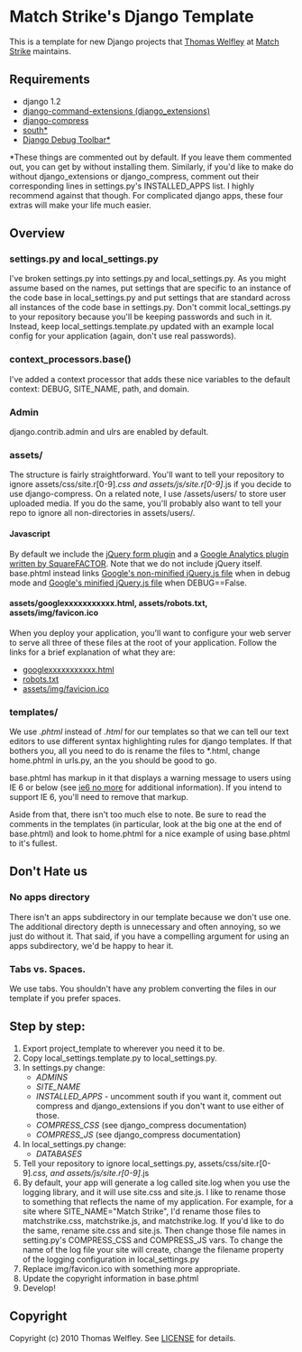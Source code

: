 # Match Strike's Django Template
This is a template for new Django projects that [Thomas Welfley](http://cyproject.net/) at [Match Strike](http://matchstrike.net/) maintains.

## Requirements
* django 1.2
* [django-command-extensions (django_extensions)](http://code.google.com/p/django-command-extensions/)
* [django-compress](http://south.aeracode.org/)
* [south*](http://south.aeracode.org/)
* [Django Debug Toolbar*](http://github.com/robhudson/django-debug-toolbar)

*These things are commented out by default. If you leave them commented out, you can get by without installing them. Similarly, if you'd like to make do without django_extensions or django_compress, comment out their corresponding lines in settings.py's INSTALLED_APPS list. I highly recommend against that though. For complicated django apps, these four extras will make your life much easier.

## Overview
### settings.py and local_settings.py
I've broken settings.py into settings.py and local_settings.py. As you might assume based on the names, put settings that are specific to an instance of the code base in local_settings.py and put settings that are standard across all instances of the code base in settings.py. Don't commit local_settings.py to your repository because you'll be keeping passwords and such in it. Instead, keep local_settings.template.py updated with an example local config for your application (again, don't use real passwords).

### context_processors.base()
I've added a context processor that adds these nice variables to the default context: DEBUG, SITE_NAME, path, and domain.

### Admin
django.contrib.admin and ulrs are enabled by default.

### assets/
The structure is fairly straightforward. You'll want to tell your repository to ignore assets/css/site.r[0-9]*.css and assets/js/site.r[0-9]*.js if you decide to use django-compress. On a related note, I use /assets/users/ to store user uploaded media. If you do the same, you'll probably also want to tell your repo to ignore all non-directories in assets/users/.

#### Javascript
By default we include the [jQuery form plugin](http://github.com/malsup/form) and a [Google Analytics plugin written by SquareFACTOR](http://squarefactor.com/words/2009/feb/13/google-analytics-jquery-plugin/). Note that we do not include jQuery itself. base.phtml instead links [Google's non-minified jQuery.js file](http://ajax.googleapis.com/ajax/libs/jquery/1.4.1/jquery.js) when in debug mode and [Google's minified jQuery.js file](http://ajax.googleapis.com/ajax/libs/jquery/1.4.1/jquery.min.js) when DEBUG==False.

#### assets/googlexxxxxxxxxxx.html, assets/robots.txt, assets/img/favicon.ico
When you deploy your application, you'll want to configure your web server to serve all three of these files at the root of your application. Follow the links for a brief explanation of what they are:

* [googlexxxxxxxxxxx.html](http://www.google.com/support/webmasters/bin/answer.py?hl=en&answer=35658)
* [robots.txt](http://en.wikipedia.org/wiki/Robots_exclusion_standard)
* [assets/img/favicion.ico](http://en.wikipedia.org/wiki/Favicon)

### templates/
We use *.phtml* instead of *.html* for our templates so that we can tell our text editors to use different syntax highlighting rules for django templates. If that bothers you, all you need to do is rename the files to *.html, change home.phtml in urls.py, an the you should be good to go.

base.phtml has markup in it that displays a warning message to users using IE 6 or below (see [ie6 no more](http://www.ie6nomore.com/) for additional information). If you intend to support IE 6, you'll need to remove that markup.

Aside from that, there isn't too much else to note. Be sure to read the comments in the templates (in particular, look at the big one at the end of base.phtml) and look to home.phtml for a nice example of using base.phtml to it's fullest.

## Don't Hate us
### No apps directory
There isn't an apps subdirectory in our template because we don't use one. The additional directory depth is unnecessary and often annoying, so we just do without it. That said, if you have a compelling argument for using an apps subdirectory, we'd be happy to hear it.

### Tabs vs. Spaces.
We use tabs. You shouldn't have any problem converting the files in our template if you prefer spaces.

## Step by step:
1. Export project_template to wherever you need it to be.
2. Copy local_settings.template.py to local_settings.py.
3. In settings.py change:
	* *ADMINS*
	* *SITE_NAME*
	* *INSTALLED_APPS* - uncomment south if you want it, comment out compress and	django_extensions if you don't want to use either of those.
	* *COMPRESS_CSS* (see django_compress documentation)
	* *COMPRESS_JS* (see django_compress documentation)
4. In local_settings.py change:
	* *DATABASES*
5. Tell your repository to ignore local_settings.py, assets/css/site.r[0-9]*.css, and assets/js/site.r[0-9]*.js
6. By default, your app will generate a log called site.log when you use the logging library, and it will use site.css and site.js. I like to rename those to something that reflects the name of my application. For example, for a site where SITE_NAME="Match Strike", I'd rename those files to matchstrike.css, matchstrike.js, and matchstrike.log. If you'd like to do the same, rename site.css and site.js. Then change those file names in setting.py's COMPRESS_CSS and COMPRESS_JS vars. To change the name of the log file your site will create, change the filename property of the logging configuration in local_settings.py
7. Replace img/favicon.ico with something more appropriate.
8. Update the copyright information in base.phtml
9. Develop!

## Copyright
Copyright (c) 2010 Thomas Welfley. See [LICENSE](http://github.com/thomasw/matchstrike_django/blob/master/LICENSE) for details.
